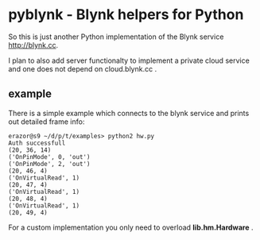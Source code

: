 # pyblynk - Blynk helpers for Python


So this is just another Python implementation of the Blynk service http://blynk.cc.

I plan to also add server functionalty to implement a private cloud service and one does not depend on cloud.blynk.cc .

## example
There is a simple example which connects to the blynk service and prints out detailed frame info:

```
erazor@s9 ~/d/p/t/examples> python2 hw.py 
Auth successfull
(20, 36, 14)
('OnPinMode', 0, 'out')
('OnPinMode', 2, 'out')
(20, 46, 4)
('OnVirtualRead', 1)
(20, 47, 4)
('OnVirtualRead', 1)
(20, 48, 4)
('OnVirtualRead', 1)
(20, 49, 4)
```

For a custom implementation you only need to overload **lib.hm.Hardware** .
